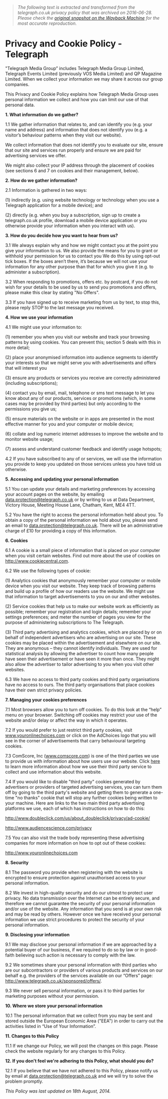 > *The following text is extracted and transformed from the telegraph.co.uk privacy policy that was archived on 2016-06-28. Please check the [original snapshot on the Wayback Machine](https://web.archive.org/web/20160628092505id_/http%3A//www.telegraph.co.uk/topics/about-us/3691972/Privacy-and-Cookie-Policy.html) for the most accurate reproduction.*

# Privacy and Cookie Policy - Telegraph

"Telegraph Media Group” includes Telegraph Media Group Limited, Telegraph Events Limited (previously VOS Media Limited) and QP Magazine Limited. When we collect your information we may share it across our group companies. 

This Privacy and Cookie Policy explains how Telegraph Media Group uses personal information we collect and how you can limit our use of that personal data. 

**1\. What information do we gather?**

1.1 We gather information that relates to, and can identify you (e.g. your name and address) and information that does not identify you (e.g. a visitor’s behaviour patterns when they visit our website). 

We collect information that does not identify you to evaluate our site, ensure that our site and services run properly and ensure we are paid for advertising services we offer. 

We might also collect your IP address through the placement of cookies (see sections 6 and 7 on cookies and their management, below). 

**2\. How do we gather information?**

2.1 Information is gathered in two ways: 

(1) indirectly (e.g. using website technology or technology when you use a Telegraph application for a mobile device); and 

(2) directly (e.g. when you buy a subscription, sign up to create a telegraph.co.uk profile, download a mobile device application or you otherwise provide your information when you interact with us). 

**3\. How do you decide how you want to hear from us?**

3.1 We always explain why and how we might contact you at the point you give your information to us. We also provide the means for you to grant or withhold your permission for us to contact you We do this by using opt-out tick boxes. If the boxes aren’t there, it’s because we will not use your information for any other purpose than that for which you give it (e.g. to administer a subscription). 

3.2 When responding to promotions, offers etc. by postcard, if you do not wish for your details to be used by us to send you promotions and offers, please make this clear by stating "No Offers". 

3.3 If you have signed up to receive marketing from us by text, to stop this, please reply STOP to the last message you received. 

**4\. How we use your information**

4.1 We might use your information to: 

(1) remember you when you visit our website and track your browsing patterns by using cookies. You can prevent this; section 5 deals with this in more detail; 

(2) place your anonymised information into audience segments to identify your interests so that we might serve you with advertisements and offers that will interest you 

(3) ensure any products or services you receive are correctly administered (including subscriptions); 

(4) contact you by email, mail, telephone or sms text message to let you know about any of our products, services or promotions (which, in some cases may be provided by third parties) but only according to the permissions you give us; 

(5) ensure materials on the website or in apps are presented in the most effective manner for you and your computer or mobile device; 

(6) collate and log numeric internet addresses to improve the website and to monitor website usage; 

(7) assess and understand customer feedback and identify usage hotspots; 

4.2 If you have subscribed to any of or services, we will use the information you provide to keep you updated on those services unless you have told us otherwise. 

**5\. Accessing and updating your personal information**

5.1 You can update your details and marketing preferences by accessing your account pages on the website, by emailing data.protection@telegraph.co.uk or by writing to us at Data Department, Victory House, Meeting House Lane, Chatham, Kent, ME4 4TT. 

5.2 You have the right to access the personal information held about you. To obtain a copy of the personal information we hold about you, please send an email to data.protection@telegraph.co.uk. There will be an administrative charge of £10 for providing a copy of this information. 

**6\. Cookies**

6.1 A cookie is a small piece of information that is placed on your computer when you visit certain websites. Find out more about the use of cookies on http://www.cookiecentral.com. 

6.2 We use the following types of cookie: 

(1) Analytics cookies that anonymously remember your computer or mobile device when you visit our website. They keep track of browsing patterns and build up a profile of how our readers use the website. We might use that information to target advertisements to you on our and other websites. 

(2) Service cookies that help us to make our website work as efficiently as possible; remember your registration and login details; remember your settings preferences; and meter the number of pages you view for the purpose of administering subscriptions to The Telegraph. 

(3) Third party advertising and analytics cookies, which are placed by or on behalf of independent advertisers who are advertising on our site. These cookies may be placed within the advertisement and elsewhere on our site. They are anonymous – they cannot identify individuals. They are used for statistical analysis by allowing the advertiser to count how many people have seen their advertisement or have seen it more than once. They might also allow the advertiser to tailor advertising to you when you visit other websites. 

6.3 We have no access to third party cookies and third party organisations have no access to ours. The third party organisations that place cookies have their own strict privacy policies. 

**7\. Managing your cookies preferences**

7.1 Most browsers allow you to turn off cookies. To do this look at the “help” menu on your browser. Switching off cookies may restrict your use of the website and/or delay or affect the way in which it operates. 

7.2 If you would prefer to just restrict third party cookies, visit www.youronlinechoices.com or click on the AdChoices logo that you will see in the corner of advertisements that carry behavioural targeting cookies. 

7.3 ComScore, Inc (www.comscore.com) is one of the third parties we use to provide us with information about how users use our website. Click [here ](http://www.comscore.com/Products/Audience-Analytics/Media-Metrix-Multi-Platform)to learn more information about how we use their third party service to collect and use information about this website. 

7.4 If you would like to disable "third party" cookies generated by advertisers or providers of targeted advertising services, you can turn them off by going to the third party's website and getting them to generate a one-time "no thanks" cookie that will stop any further cookies being written to your machine. Here are links to the two main third party advertising platforms we use, each of which has instructions on how to do this: 

http://www.doubleclick.com/us/about_doubleclick/privacy/ad-cookie/ 

http://www.audiencescience.com/privacy 

7.5 You can also visit the trade body representing these advertising companies for more information on how to opt out of these cookies: 

http://www.youronlinechoices.com 

**8\. Security**

8.1 The password you provide when registering with the website is encrypted to ensure protection against unauthorised access to your personal information. 

8.2 We invest in high-quality security and do our utmost to protect user privacy. No data transmission over the Internet can be entirely secure, and therefore we cannot guarantee the security of your personal information and/or use of the website. Any information that you send is at your own risk and may be read by others. However once we have received your personal information we use strict procedures to protect the security of your personal information. 

**9\. Disclosing your information**

9.1 We may disclose your personal information if we are approached by a potential buyer of our business, if we required to do so by law or in good-faith believing such action is necessary to comply with the law. 

9.2 We sometimes share your personal information with third parties who are our subcontractors or providers of various products and services on our behalf e.g. the providers of the services available on our “Offers” page: http://www.telegraph.co.uk/sponsored/offers/. 

9.3 We never sell personal information, or pass it to third parties for marketing purposes without your permission. 

**10\. Where we store your personal information**

10.1 The personal information that we collect from you may be sent and stored outside the European Economic Area ("EEA") in order to carry out the activities listed in “Use of Your Information”. 

**11\. Changes to this Policy**

11.1 If we change our Policy, we will post the changes on this page. Please check the website regularly for any changes to this Policy. 

**12\. If you don't feel we're adhering to this Policy, what should you do?**

12.1 If you believe that we have not adhered to this Policy, please notify us by email at data.protection@telegraph.co.uk and we will try to solve the problem promptly. 

_This Policy was last updated on 18th August, 2014._
